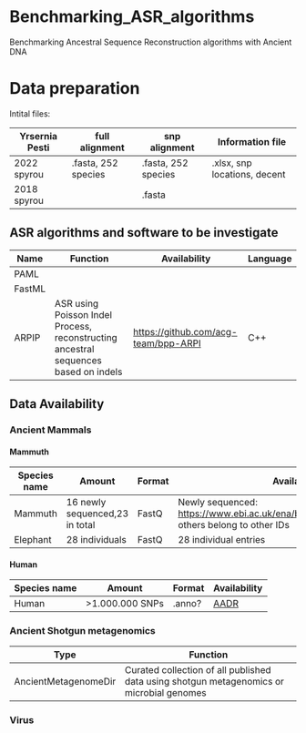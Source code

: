 # Benchmarking_ASR_algorithms
Benchmarking Ancestral Sequence Reconstruction algorithms with Ancient DNA

# Data preparation

Intital files:

|Yrsernia Pesti|full alignment|snp alignment|Information file|
|--|--|--|--|
|2022 spyrou|.fasta, 252 species|.fasta, 252 species|.xlsx, snp locations, decent|
|2018 spyrou||.fasta||




## ASR algorithms and software to be investigate

|Name|Function|Availability|Language|
|--|--|--|--|
|PAML||||
|FastML||||
|ARPIP|ASR using Poisson Indel Process, reconstructing ancestral sequences based on indels |https://github.com/acg-team/bpp-ARPI|C++|

## Data Availability

### Ancient Mammals
#### Mammuth
|Species name|Amount|Format|Availability|
|--|--|--|--|
|Mammuth|16 newly sequenced,23 in total|FastQ|Newly sequenced: https://www.ebi.ac.uk/ena/browser/view/PRJEB59491, others belong to other IDs|
|Elephant|28 individuals|FastQ|28 individual entries|

#### Human
|Species name|Amount|Format|Availability|
|--|--|--|--|
|Human|>1.000.000 SNPs|.anno?|[AADR](https://dataverse.harvard.edu/dataset.xhtml?persistentId=doi:10.7910/DVN/FFIDCW)|

### Ancient Shotgun metagenomics 
|Type|Function|
|--|--|
|AncientMetagenomeDir| Curated collection of all published data using shotgun metagenomics or microbial genomes|

### Virus
